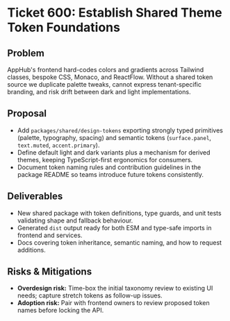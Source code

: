 # Ticket 600: Establish Shared Theme Token Foundations

## Problem
AppHub's frontend hard-codes colors and gradients across Tailwind classes, bespoke CSS, Monaco, and ReactFlow. Without a shared token source we duplicate palette tweaks, cannot express tenant-specific branding, and risk drift between dark and light implementations.

## Proposal
- Add `packages/shared/design-tokens` exporting strongly typed primitives (palette, typography, spacing) and semantic tokens (`surface.panel`, `text.muted`, `accent.primary`).
- Define default light and dark variants plus a mechanism for derived themes, keeping TypeScript-first ergonomics for consumers.
- Document token naming rules and contribution guidelines in the package README so teams introduce future tokens consistently.

## Deliverables
- New shared package with token definitions, type guards, and unit tests validating shape and fallback behaviour.
- Generated `dist` output ready for both ESM and type-safe imports in frontend and services.
- Docs covering token inheritance, semantic naming, and how to request additions.

## Risks & Mitigations
- **Overdesign risk:** Time-box the initial taxonomy review to existing UI needs; capture stretch tokens as follow-up issues.
- **Adoption risk:** Pair with frontend owners to review proposed token names before locking the API.
